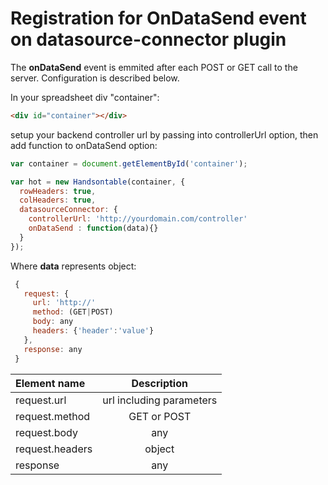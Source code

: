 # Registration for OnDataSend event on datasource-connector plugin 

The **onDataSend** event is emmited after each POST or GET call to the server.
Configuration is described below. 

In your spreadsheet div "container":

```html
<div id="container"></div>
```
setup your backend controller url by passing into controllerUrl option, then add function to onDataSend option:

```javascript
var container = document.getElementById('container');

var hot = new Handsontable(container, {
  rowHeaders: true,
  colHeaders: true,
  datasourceConnector: {
    controllerUrl: 'http://yourdomain.com/controller'
    onDataSend : function(data){}
  }
});
```

Where **data** represents object: 

```javascript
 {
   request: {
     url: 'http://' 
     method: (GET|POST)
     body: any
     headers: {'header':'value'}
   },
   response: any
 }
```

| Element name | Description |
| :----------- | :----------:|
| request.url  | url including parameters|
| request.method | GET or POST|
| request.body | any|
| request.headers | object|
| response | any|
